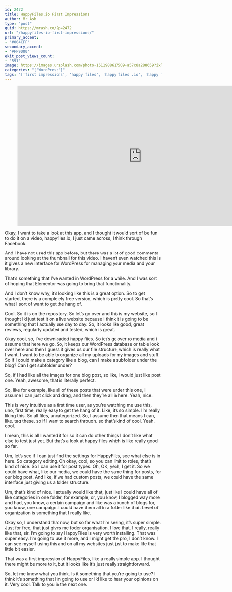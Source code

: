 ```yaml
---
id: 2472
title: HappyFiles.io First Impressions
author: Mr Ash
type: "post"
guid: https://mrash.co/?p=2472
url: "/happyfiles-io-first-impressions/"
primary_accent:
- '#004CFF'
secondary_accent:
- '#FF9D00'
ekit_post_views_count:
- '591'
image: https://images.unsplash.com/photo-1511988617509-a57c8a288659?ixlib=rb-1.2.1&ixid=eyJhcHBfaWQiOjE1MjQzMn0&fm=jpg&q=85&fit=crop&w=2560&h=1706
categories: "['WordPress']"
tags: "['first impressions', 'happy files', 'happy files .io', 'happy files first impressions', 'happy files impressions video', 'happy files plugin first impressions', 'happy files review', 'happy files wordpress plugin', 'happyfiles', 'happyfiles.io', 'happyfiles.io first impressions']"
---
```


<figure class="wp-block-embed is-type-video is-provider-youtube wp-block-embed-youtube wp-embed-aspect-16-9 wp-has-aspect-ratio"><div class="wp-block-embed__wrapper"><iframe allow="accelerometer; autoplay; clipboard-write; encrypted-media; gyroscope; picture-in-picture" allowfullscreen="" frameborder="0" height="450" loading="lazy" src="https://www.youtube.com/embed/2CTGr6CD6RA?feature=oembed" title="HappyFiles First Impressions | Easily Organise Media Library in WordPress | Premium Plugin Review" width="800"></iframe></div></figure>Okay, I want to take a look at this app, and I thought it would sort of be fun to do it on a video, happyfiles.io, I just came across, I think through Facebook.

And I have not used this app before, but there was a lot of good comments around looking at the thumbnail for this video. I haven’t even watched this is it gives a new interface for WordPress for managing your media and your library.

That’s something that I’ve wanted in WordPress for a while. And I was sort of hoping that Elementor was going to bring that functionality.

And I don’t know why, it’s looking like this is a great option. So to get started, there is a completely free version, which is pretty cool. So that’s what I sort of want to get the hang of.

Cool. So it is on the repository. So let’s go over and this is my website, so I thought I’d just test it on a live website because I think it is going to be something that I actually use day to day. So, it looks like good, great reviews, regularly updated and tested, which is great.

Okay cool, so, I’ve downloaded happy files. So let’s go over to media and I assume that here we go. So, it keeps our WordPress database or table look over here and then I guess it gives us our file structure, which is really what I want. I want to be able to organize all my uploads for my images and stuff. So if I could make a category like a blog, can I make a subfolder under the blog? Can I get subfolder under?

So, if I had like all the images for one blog post, so like, I would just like post one. Yeah, awesome, that is literally perfect.

So, like for example, like all of these posts that were under this one, I assume I can just click and drag, and then they’re all in here. Yeah, nice.

This is very intuitive as a first time user, as you’re watching me use this, uno, first time, really easy to get the hang of it. Like, it’s so simple. I’m really liking this. So all files, uncategorized. So, I assume then that means I can, like, tag these, so if I want to search through, so that’s kind of cool. Yeah, cool.

I mean, this is all I wanted it for so it can do other things I don’t like what else to test just yet. But that’s a look at happy files which is like really good so far.

Um, let’s see if I can just find the settings for HappyFiles, see what else is in here. So category editing. Oh okay, cool, so you can limit to roles, that’s kind of nice. So I can use it for post types. Oh, OK, yeah, I get it. So we could have what, like our media, we could have the same thing for posts, for our blog post. And like, if we had custom posts, we could have the same interface just giving us a folder structure.

Um, that’s kind of nice. I actually would like that, just like I could have all of like categories in one folder, for example, or, you know, I blogged way more and had, you know, a certain campaign and like was a bunch of blogs for, you know, one campaign. I could have them all in a folder like that. Level of organization is something that I really like.

Okay so, I understand that now, but so far what I’m seeing, it’s super simple. Just for free, that just gives me foder organisation. I love that. I really, really like that, sir. I’m going to say HappyFiles is very worth installing. That was super easy. I’m going to use it more, and I might get the pro, I don’t know. I can see myself using this and on all my websites just just to make life that little bit easier.

That was a first impression of HappyFiles, like a really simple app. I thought there might be more to it, but it looks like it’s just really straightforward.

So, let me know what you think. Is it something that you’re going to use? I think it’s something that I’m going to use or I’d like to hear your opinions on it. Very cool. Talk to you in the next one.